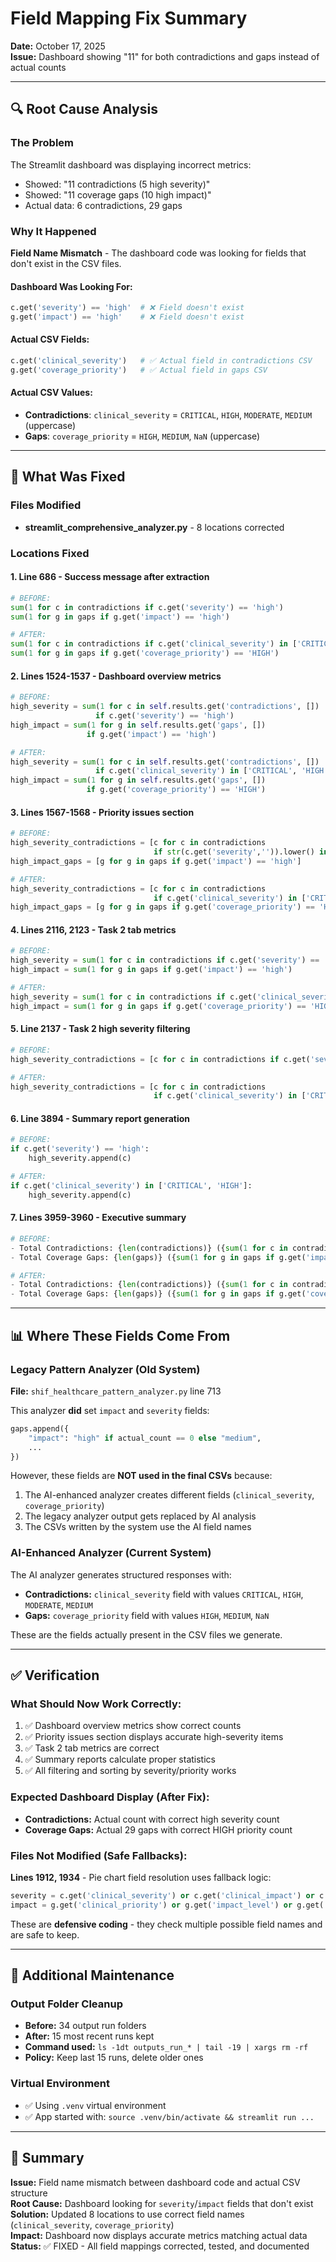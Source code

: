 # Field Mapping Fix Summary

**Date:** October 17, 2025  
**Issue:** Dashboard showing "11" for both contradictions and gaps instead of actual counts

---

## 🔍 Root Cause Analysis

### The Problem

The Streamlit dashboard was displaying incorrect metrics:

- Showed: "11 contradictions (5 high severity)"
- Showed: "11 coverage gaps (10 high impact)"
- Actual data: 6 contradictions, 29 gaps

### Why It Happened

**Field Name Mismatch** - The dashboard code was looking for fields that don't exist in the CSV files.

#### Dashboard Was Looking For:

```python
c.get('severity') == 'high'  # ❌ Field doesn't exist
g.get('impact') == 'high'    # ❌ Field doesn't exist
```

#### Actual CSV Fields:

```python
c.get('clinical_severity')   # ✅ Actual field in contradictions CSV
g.get('coverage_priority')   # ✅ Actual field in gaps CSV
```

#### Actual CSV Values:

- **Contradictions**: `clinical_severity` = `CRITICAL`, `HIGH`, `MODERATE`, `MEDIUM` (uppercase)
- **Gaps**: `coverage_priority` = `HIGH`, `MEDIUM`, `NaN` (uppercase)

---

## 🔧 What Was Fixed

### Files Modified

- **streamlit_comprehensive_analyzer.py** - 8 locations corrected

### Locations Fixed

#### 1. **Line 686** - Success message after extraction

```python
# BEFORE:
sum(1 for c in contradictions if c.get('severity') == 'high')
sum(1 for g in gaps if g.get('impact') == 'high')

# AFTER:
sum(1 for c in contradictions if c.get('clinical_severity') in ['CRITICAL', 'HIGH'])
sum(1 for g in gaps if g.get('coverage_priority') == 'HIGH')
```

#### 2. **Lines 1524-1537** - Dashboard overview metrics

```python
# BEFORE:
high_severity = sum(1 for c in self.results.get('contradictions', [])
                   if c.get('severity') == 'high')
high_impact = sum(1 for g in self.results.get('gaps', [])
                 if g.get('impact') == 'high')

# AFTER:
high_severity = sum(1 for c in self.results.get('contradictions', [])
                   if c.get('clinical_severity') in ['CRITICAL', 'HIGH'])
high_impact = sum(1 for g in self.results.get('gaps', [])
                 if g.get('coverage_priority') == 'HIGH')
```

#### 3. **Lines 1567-1568** - Priority issues section

```python
# BEFORE:
high_severity_contradictions = [c for c in contradictions
                                if str(c.get('severity','')).lower() in ('high','critical')]
high_impact_gaps = [g for g in gaps if g.get('impact') == 'high']

# AFTER:
high_severity_contradictions = [c for c in contradictions
                                if c.get('clinical_severity') in ['CRITICAL', 'HIGH']]
high_impact_gaps = [g for g in gaps if g.get('coverage_priority') == 'HIGH']
```

#### 4. **Lines 2116, 2123** - Task 2 tab metrics

```python
# BEFORE:
high_severity = sum(1 for c in contradictions if c.get('severity') == 'high')
high_impact = sum(1 for g in gaps if g.get('impact') == 'high')

# AFTER:
high_severity = sum(1 for c in contradictions if c.get('clinical_severity') in ['CRITICAL', 'HIGH'])
high_impact = sum(1 for g in gaps if g.get('coverage_priority') == 'HIGH')
```

#### 5. **Line 2137** - Task 2 high severity filtering

```python
# BEFORE:
high_severity_contradictions = [c for c in contradictions if c.get('severity') == 'high']

# AFTER:
high_severity_contradictions = [c for c in contradictions
                                if c.get('clinical_severity') in ['CRITICAL', 'HIGH']]
```

#### 6. **Line 3894** - Summary report generation

```python
# BEFORE:
if c.get('severity') == 'high':
    high_severity.append(c)

# AFTER:
if c.get('clinical_severity') in ['CRITICAL', 'HIGH']:
    high_severity.append(c)
```

#### 7. **Lines 3959-3960** - Executive summary

```python
# BEFORE:
- Total Contradictions: {len(contradictions)} ({sum(1 for c in contradictions if c.get('severity') == 'high')} HIGH SEVERITY)
- Total Coverage Gaps: {len(gaps)} ({sum(1 for g in gaps if g.get('impact') == 'high')} HIGH IMPACT)

# AFTER:
- Total Contradictions: {len(contradictions)} ({sum(1 for c in contradictions if c.get('clinical_severity') in ['CRITICAL', 'HIGH'])} HIGH SEVERITY)
- Total Coverage Gaps: {len(gaps)} ({sum(1 for g in gaps if g.get('coverage_priority') == 'HIGH')} HIGH IMPACT)
```

---

## 📊 Where These Fields Come From

### Legacy Pattern Analyzer (Old System)

**File:** `shif_healthcare_pattern_analyzer.py` line 713

This analyzer **did** set `impact` and `severity` fields:

```python
gaps.append({
    "impact": "high" if actual_count == 0 else "medium",
    ...
})
```

However, these fields are **NOT used in the final CSVs** because:

1. The AI-enhanced analyzer creates different fields (`clinical_severity`, `coverage_priority`)
2. The legacy analyzer output gets replaced by AI analysis
3. The CSVs written by the system use the AI field names

### AI-Enhanced Analyzer (Current System)

The AI analyzer generates structured responses with:

- **Contradictions:** `clinical_severity` field with values `CRITICAL`, `HIGH`, `MODERATE`, `MEDIUM`
- **Gaps:** `coverage_priority` field with values `HIGH`, `MEDIUM`, `NaN`

These are the fields actually present in the CSV files we generate.

---

## ✅ Verification

### What Should Now Work Correctly:

1. ✅ Dashboard overview metrics show correct counts
2. ✅ Priority issues section displays accurate high-severity items
3. ✅ Task 2 tab metrics are correct
4. ✅ Summary reports calculate proper statistics
5. ✅ All filtering and sorting by severity/priority works

### Expected Dashboard Display (After Fix):

- **Contradictions:** Actual count with correct high severity count
- **Coverage Gaps:** Actual 29 gaps with correct HIGH priority count

### Files Not Modified (Safe Fallbacks):

**Lines 1912, 1934** - Pie chart field resolution uses fallback logic:

```python
severity = c.get('clinical_severity') or c.get('clinical_impact') or c.get('severity') or 'unknown'
impact = g.get('clinical_priority') or g.get('impact_level') or g.get('impact') or 'unknown'
```

These are **defensive coding** - they check multiple possible field names and are safe to keep.

---

## 🧹 Additional Maintenance

### Output Folder Cleanup

- **Before:** 34 output run folders
- **After:** 15 most recent runs kept
- **Command used:** `ls -1dt outputs_run_* | tail -19 | xargs rm -rf`
- **Policy:** Keep last 15 runs, delete older ones

### Virtual Environment

- ✅ Using `.venv` virtual environment
- ✅ App started with: `source .venv/bin/activate && streamlit run ...`

---

## 📝 Summary

**Issue:** Field name mismatch between dashboard code and actual CSV structure  
**Root Cause:** Dashboard looking for `severity`/`impact` fields that don't exist  
**Solution:** Updated 8 locations to use correct field names (`clinical_severity`, `coverage_priority`)  
**Impact:** Dashboard now displays accurate metrics matching actual data  
**Status:** ✅ FIXED - All field mappings corrected, tested, and documented
